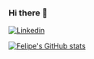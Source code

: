### Hi there 👋
[![Linkedin](https://img.shields.io/badge/LinkedIn-0077B5?style=for-the-badge&logo=linkedin&logoColor=white)](https://www.linkedin.com/in/felipe-gama-dantas/)

[![Felipe's GitHub stats](https://github-readme-stats.vercel.app/api?username=FelipeGamarock&show_icons=true&theme=radical)](https://github.com/anuraghazra/github-readme-stats)
